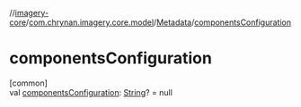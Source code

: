 //[imagery-core](../../../index.md)/[com.chrynan.imagery.core.model](../index.md)/[Metadata](index.md)/[componentsConfiguration](components-configuration.md)

# componentsConfiguration

[common]\
val [componentsConfiguration](components-configuration.md): [String](https://kotlinlang.org/api/latest/jvm/stdlib/kotlin/-string/index.html)? = null
